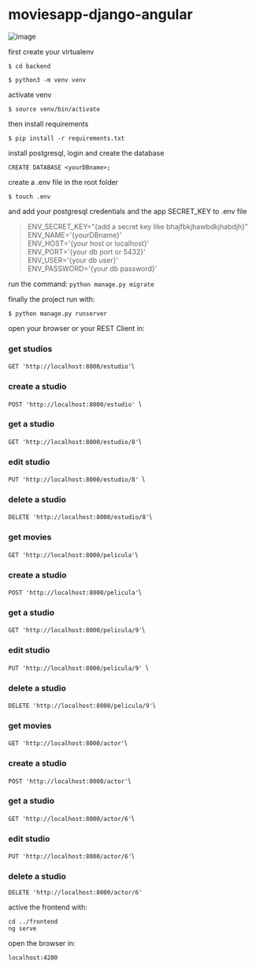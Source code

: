 # moviesapp-django-angular

![image](https://user-images.githubusercontent.com/67972962/219655304-65a56a41-05e6-460a-91f6-1e12d9735e09.png)

first create your virtualenv

`$ cd backend`

`$ python3 -m venv venv`

activate venv

`$ source venv/bin/activate`

then install requirements

`$ pip install -r requirements.txt`

install postgresql, login and create the database

`CREATE DATABASE <yourDBname>;`

create a .env file in the root folder

`$ touch .env`

and add your postgresql credentials and the app SECRET_KEY to .env file

>ENV_SECRET_KEY="{add a secret key like bhajfbkjhawbdkjhabdjh}"\
ENV_NAME='{yourDBname}'\
ENV_HOST='{your host or localhost}'\
ENV_PORT='{your db port or 5432}'\
ENV_USER='{your db user}'\
ENV_PASSWORD='{your db password}'

run the command:
`python manage.py migrate`

finally the project run with: 

`$ python manage.py runserver`

open your browser or your REST Client in: 

### get studios
`GET 'http://localhost:8000/estudio'`\
### create a studio
`POST 'http://localhost:8000/estudio' `\
### get a studio
`GET 'http://localhost:8000/estudio/8'`\
### edit studio
`PUT 'http://localhost:8000/estudio/8' `\
### delete a studio
`DELETE 'http://localhost:8000/estudio/8'`\
### get movies
`GET 'http://localhost:8000/pelicula'`\
### create a studio
`POST 'http://localhost:8000/pelicula'`\
### get a studio
`GET 'http://localhost:8000/pelicula/9'`\
### edit studio
`PUT 'http://localhost:8000/pelicula/9' `\
### delete a studio
`DELETE 'http://localhost:8000/pelicula/9'`\
### get movies
`GET 'http://localhost:8000/actor'`\
### create a studio
`POST 'http://localhost:8000/actor'`\
### get a studio
`GET 'http://localhost:8000/actor/6'`\
### edit studio
`PUT 'http://localhost:8000/actor/6'`\
### delete a studio
`DELETE 'http://localhost:8000/actor/6'`


active the frontend with:

`cd ../frontend`\
`ng serve`

open the browser in:

`localhost:4200`
